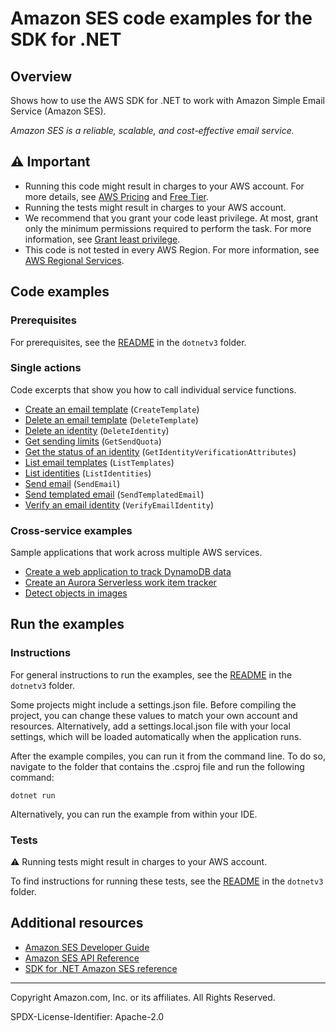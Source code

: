 <!--Generated by WRITEME on 2023-10-26 15:45:20.996181 (UTC)-->
# Amazon SES code examples for the SDK for .NET

## Overview

Shows how to use the AWS SDK for .NET to work with Amazon Simple Email Service (Amazon SES).

<!--custom.overview.start-->
<!--custom.overview.end-->

*Amazon SES is a reliable, scalable, and cost-effective email service.*

## ⚠ Important

* Running this code might result in charges to your AWS account. For more details, see [AWS Pricing](https://aws.amazon.com/pricing/?aws-products-pricing.sort-by=item.additionalFields.productNameLowercase&aws-products-pricing.sort-order=asc&awsf.Free%20Tier%20Type=*all&awsf.tech-category=*all) and [Free Tier](https://aws.amazon.com/free/?all-free-tier.sort-by=item.additionalFields.SortRank&all-free-tier.sort-order=asc&awsf.Free%20Tier%20Types=*all&awsf.Free%20Tier%20Categories=*all).
* Running the tests might result in charges to your AWS account.
* We recommend that you grant your code least privilege. At most, grant only the minimum permissions required to perform the task. For more information, see [Grant least privilege](https://docs.aws.amazon.com/IAM/latest/UserGuide/best-practices.html#grant-least-privilege).
* This code is not tested in every AWS Region. For more information, see [AWS Regional Services](https://aws.amazon.com/about-aws/global-infrastructure/regional-product-services).

<!--custom.important.start-->
<!--custom.important.end-->

## Code examples

### Prerequisites

For prerequisites, see the [README](../README.md#Prerequisites) in the `dotnetv3` folder.


<!--custom.prerequisites.start-->
<!--custom.prerequisites.end-->

### Single actions

Code excerpts that show you how to call individual service functions.

* [Create an email template](Actions/SESWrapper.cs#L262) (`CreateTemplate`)
* [Delete an email template](Actions/SESWrapper.cs#L343) (`DeleteTemplate`)
* [Delete an identity](Actions/SESWrapper.cs#L119) (`DeleteIdentity`)
* [Get sending limits](Actions/SESWrapper.cs#L212) (`GetSendQuota`)
* [Get the status of an identity](Actions/SESWrapper.cs#L56) (`GetIdentityVerificationAttributes`)
* [List email templates](Actions/SESWrapper.cs#L237) (`ListTemplates`)
* [List identities](Actions/SESWrapper.cs#L27) (`ListIdentities`)
* [Send email](Actions/SESWrapper.cs#L148) (`SendEmail`)
* [Send templated email](Actions/SESWrapper.cs#L301) (`SendTemplatedEmail`)
* [Verify an email identity](Actions/SESWrapper.cs#L87) (`VerifyEmailIdentity`)

### Cross-service examples

Sample applications that work across multiple AWS services.

* [Create a web application to track DynamoDB data](../cross_service/DynamoDbItemTracker)
* [Create an Aurora Serverless work item tracker](../cross_service/AuroraItemTracker)
* [Detect objects in images](../cross-service/PhotoAnalyzerApp)

## Run the examples

### Instructions


For general instructions to run the examples, see the
[README](../README.md#building-and-running-the-code-examples) in the `dotnetv3` folder.

Some projects might include a settings.json file. Before compiling the project,
you can change these values to match your own account and resources. Alternatively,
add a settings.local.json file with your local settings, which will be loaded automatically
when the application runs.

After the example compiles, you can run it from the command line. To do so, navigate to
the folder that contains the .csproj file and run the following command:

```
dotnet run
```

Alternatively, you can run the example from within your IDE.

<!--custom.instructions.start-->
<!--custom.instructions.end-->



### Tests

⚠ Running tests might result in charges to your AWS account.


To find instructions for running these tests, see the [README](../README.md#Tests)
in the `dotnetv3` folder.



<!--custom.tests.start-->
<!--custom.tests.end-->

## Additional resources

* [Amazon SES Developer Guide](https://docs.aws.amazon.com/ses/latest/dg/Welcome.html)
* [Amazon SES API Reference](https://docs.aws.amazon.com/ses/latest/APIReference/Welcome.html)
* [SDK for .NET Amazon SES reference](https://docs.aws.amazon.com/sdkfornet/v3/apidocs/items/SimpleEmail/NSimpleEmail.html)

<!--custom.resources.start-->
<!--custom.resources.end-->

---

Copyright Amazon.com, Inc. or its affiliates. All Rights Reserved.

SPDX-License-Identifier: Apache-2.0